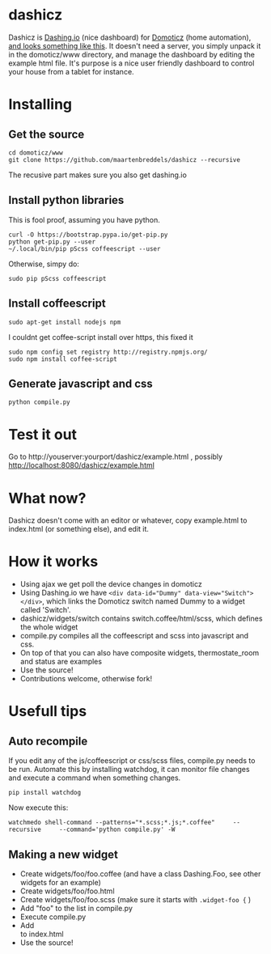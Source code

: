 # dashicz
Dashicz is [Dashing.io](http://dashing.io) (nice dashboard) for [Domoticz](domoticz.com) (home automation), [and looks something like this](https://cloud.githubusercontent.com/assets/1765949/6875062/839ee1b6-d4bc-11e4-9b1a-1b08cb4419b4.png). It doesn't need a server, you simply unpack it in the domoticz/www directory, and manage the dashboard by editing the example html file. It's purpose is a nice user friendly dashboard to control your house from a tablet for instance.

# Installing
## Get the source
```
cd domoticz/www
git clone https://github.com/maartenbreddels/dashicz --recursive
```
The recusive part makes sure you also get dashing.io

## Install python libraries
This is fool proof, assuming you have python.
```
curl -O https://bootstrap.pypa.io/get-pip.py
python get-pip.py --user
~/.local/bin/pip pScss coffeescript --user
```
Otherwise, simpy do:
```
sudo pip pScss coffeescript
```

## Install coffeescript
```
sudo apt-get install nodejs npm
```
I couldnt get coffee-script install over https, this fixed it
```
sudo npm config set registry http://registry.npmjs.org/
sudo npm install coffee-script
```
## Generate javascript and css
```
python compile.py 
```

# Test it out
Go to http://youserver:yourport/dashicz/example.html , possibly  [http://localhost:8080/dashicz/example.html](http://localhost:8080/dashicz/example.html)

# What now?
Dashicz doesn't come with an editor or whatever, copy example.html to index.html (or something else), and edit it.
# How it works
* Using ajax we get poll the device changes in domoticz
* Using Dashing.io we have `<div data-id="Dummy" data-view="Switch"></div>`, which links the Domoticz switch named Dummy to a widget called 'Switch'.
* dashicz/widgets/switch contains switch.coffee/html/scss, which defines the whole widget
* compile.py compiles all the coffeescript and scss into javascript and css.
* On top of that you can also have composite widgets, thermostate_room and status are examples
* Use the source!
* Contributions welcome, otherwise fork!
  
# Usefull tips
## Auto recompile
If you edit any of the js/coffeescript or css/scss files, compile.py needs to be run. Automate this by installing watchdog, it can monitor file changes and execute a command when something changes.
```
pip install watchdog
```
Now execute this:
```
watchmedo shell-command --patterns="*.scss;*.js;*.coffee"     --recursive     --command='python compile.py' -W
```
## Making a new widget
 * Create widgets/foo/foo.coffee (and have a class Dashing.Foo, see other widgets for an example)
 * Create widgets/foo/foo.html 
 * Create widgets/foo/foo.scss (make sure it starts with `.widget-foo {` )
 * Add "foo" to the list in compile.py
 * Execute compile.py
 * Add <div data-id="Your domociz device name" data-view="Foo"/> to index.html 
 * Use the source!
 

